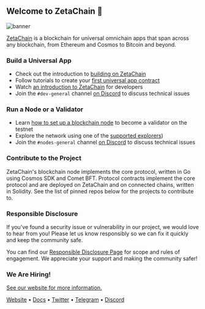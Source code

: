 ## Welcome to ZetaChain 👋

![banner](https://user-images.githubusercontent.com/332151/269221553-9a9cb995-3a3a-4370-9b3c-ca7b05c47313.jpg)

[ZetaChain](https://www.zetachain.com/) is a blockchain for universal omnichain
apps that span across any blockchain, from Ethereum and Cosmos to Bitcoin and
beyond.

### Build a Universal App

- Check out the introduction to [building on
  ZetaChain](https://www.zetachain.com/docs/developers/apps/intro/)
- Follow tutorials to create your [first universal app
  contract](https://www.zetachain.com/docs/developers/tutorials/hello/)
- Watch [an introduction to
  ZetaChain](https://www.youtube.com/watch?v=r5fdZfHxbK0) for developers
- Join the `#dev-general` channel [on Discord](https://discord.gg/zetachain) to
  discuss technical issues

### Run a Node or a Validator

- Learn [how to set up a blockchain
  node](https://www.zetachain.com/docs/nodes/start-here/setup/) to become a
  validator on the testnet
- Explore the network using one of the [supported
  explorers](https://www.zetachain.com/docs/reference/apps/explorers/))
- Join the `#nodes-general` channel [on Discord](https://discord.gg/zetachain)
  to discuss technical issues

### Contribute to the Project

ZetaChain's blockchain node implements the core protocol, written in Go using
Cosmos SDK and Comet BFT. Protocol contracts implement the core protocol and are
deployed on ZetaChain and on connected chains, written in Solidity. See the list
of pinned repos below for the projects to contribute to.

### Responsible Disclosure

If you’ve found a security issue or vulnerability in our project, we would love
to hear from you! Please let us know responsibly so we can fix it quickly and
keep the community safe.

You can find our [Responsible Disclosure
Page](https://hackenproof.com/company/zetachain/programs) for scope and rules of
engagement. We appreciate your support and making the community safer!

### We Are Hiring!

[See our website for more information.](https://www.zetachain.com/careers)

[Website](https://zetachain.com/) • [Docs](https://www.zetachain.com/docs/) •
[Twitter](https://x.com/zetablockchain) •
[Telegram](https://t.me/zetachainofficial) •
[Discord](https://discord.gg/zetachain)
